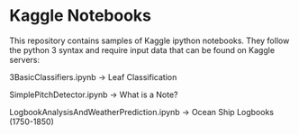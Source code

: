 # Kaggle Notebooks

This repository contains samples of Kaggle ipython notebooks. They follow the python 3 syntax and require input data that can be found on Kaggle servers:

3BasicClassifiers.ipynb -> Leaf Classification

SimplePitchDetector.ipynb -> What is a Note?

LogbookAnalysisAndWeatherPrediction.ipynb ->  Ocean Ship Logbooks (1750-1850)
